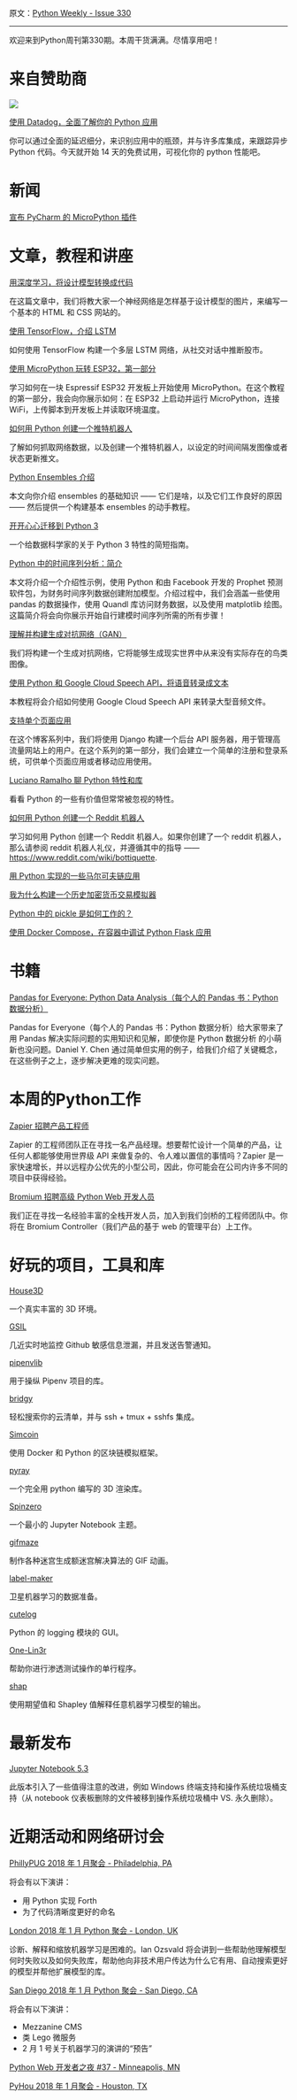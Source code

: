 原文：[Python Weekly - Issue 330](http://eepurl.com/dhNSX5)

---

欢迎来到Python周刊第330期。本周干货满满。尽情享用吧！
  
# 来自赞助商  
[![](https://gallery.mailchimp.com/e2e180baf855ac797ef407fc7/images/f25123ca-75a9-4b27-af3b-518500134fcd.png)](https://www.datadoghq.com/dg/apm/ts-python-tracing/?utm_source=Advertisement&utm_medium=Advertisement&utm_campaign=PythonWeekly-Tshirt&utm_content=Python)

[使用 Datadog，全面了解你的 Python 应用](https://www.datadoghq.com/dg/apm/ts-python-tracing/?utm_source=Advertisement&utm_medium=Advertisement&utm_campaign=PythonWeekly-Tshirt&utm_content=Python)  

你可以通过全面的延迟细分，来识别应用中的瓶颈，并与许多库集成，来跟踪异步 Python 代码。今天就开始 14 天的免费试用，可视化你的 python 性能吧。

  
# 新闻  
  
[宣布 PyCharm 的 MicroPython 插件](https://blog.jetbrains.com/pycharm/2018/01/micropython-plugin-for-pycharm/)  
  
  
# 文章，教程和讲座  
  
[用深度学习，将设计模型转换成代码](https://blog.floydhub.com/turning-design-mockups-into-code-with-deep-learning/)  

在这篇文章中，我们将教大家一个神经网络是怎样基于设计模型的图片，来编写一个基本的 HTML 和 CSS 网站的。
  
[使用 TensorFlow，介绍 LSTM](https://www.oreilly.com/ideas/introduction-to-lstms-with-tensorflow)  

如何使用 TensorFlow 构建一个多层 LSTM 网络，从社交对话中推断股市。
  
[使用 MicroPython 玩转 ESP32，第一部分](https://boneskull.com/micropython-on-esp32-part-1/)  

学习如何在一块 Espressif ESP32 开发板上开始使用 MicroPython。在这个教程的第一部分，我会向你展示如何：在 ESP32 上启动并运行 MicroPython，连接 WiFi，上传脚本到开发板上并读取环境温度。
  
[如何用 Python 创建一个推特机器人](https://www.youtube.com/watch?v=MN_1wOxIfRU)  

了解如何抓取网络数据，以及创建一个推特机器人，以设定的时间间隔发图像或者状态更新推文。
  
[Python Ensembles 介绍](https://www.dataquest.io/blog/introduction-to-ensembles/)  

本文向你介绍 ensembles 的基础知识 —— 它们是啥，以及它们工作良好的原因 —— 然后提供一个构建基本 ensembles 的动手教程。

[开开心心迁移到 Python 3](https://github.com/arogozhnikov/python3_with_pleasure)  

一个给数据科学家的关于 Python 3 特性的简短指南。
  
[Python 中的时间序列分析：简介](https://towardsdatascience.com/time-series-analysis-in-python-an-introduction-70d5a5b1d52a)  

本文将介绍一个介绍性示例，使用 Python 和由 Facebook 开发的 Prophet 预测软件包，为财务时间序列数据创建附加模型。介绍过程中，我们会涵盖一些使用 pandas 的数据操作，使用 Quandl 库访问财务数据，以及使用 matplotlib 绘图。这篇简介将会向你展示开始自行建模时间序列所需的所有步骤！

[理解并构建生成对抗网络（GAN）](https://becominghuman.ai/understanding-and-building-generative-adversarial-networks-gans-8de7c1dc0e25)  

我们将构建一个生成对抗网络，它将能够生成现实世界中从来没有实际存在的鸟类图像。
  
[使用 Python 和 Google Cloud Speech API，将语音转录成文本](https://www.alexkras.com/transcribing-audio-file-to-text-with-google-cloud-speech-api-and-python/)  

本教程将会介绍如何使用 Google Cloud Speech API 来转录大型音频文件。

[支持单个页面应用](https://tag1consulting.com/blog/building-api-django-20-part-i)  

在这个博客系列中，我们将使用 Django 构建一个后台 API 服务器，用于管理高流量网站上的用户。在这个系列的第一部分，我们会建立一个简单的注册和登录系统，可供单个页面应用或者移动应用使用。
  
[Luciano Ramalho 聊 Python 特性和库](https://www.oreilly.com/ideas/luciano-ramalho-on-pythons-features-and-libraries)  

看看 Python 的一些有价值但常常被忽视的特性。
  
[如何用 Python 创建一个 Reddit 机器人](https://www.youtube.com/watch?v=wAN8b38U_8c)  

学习如何用 Python 创建一个 Reddit 机器人。如果你创建了一个 reddit 机器人，那么请参阅 reddit 机器人礼仪，并遵循其中的指导 —— https://www.reddit.com/wiki/bottiquette.  
  
[用 Python 实现的一些马尔可夫链应用](https://sandipanweb.wordpress.com/2018/01/12/some-applications-of-markov-chain/)  
  
[我为什么构建一个历史加密货币交易模拟器](https://hackernoon.com/why-i-built-a-historical-cryptocurrency-trade-simulator-which-you-can-use-too-45125630e139)   
  
[Python 中的 pickle 是如何工作的？](https://rushter.com/blog/pickle-serialization-internals/)  
  
[使用 Docker Compose，在容器中调试 Python Flask 应用](https://medium.com/@trstringer/debugging-a-python-flask-application-in-a-container-with-docker-compose-fa5be981ec9a)   
  
  
# 书籍  
  
[Pandas for Everyone: Python Data Analysis（每个人的 Pandas 书：Python 数据分析）](http://amzn.to/2DL2CeD)

Pandas for Everyone（每个人的 Pandas 书：Python 数据分析）给大家带来了用 Pandas 解决实际问题的实用知识和见解，即使你是 Python 数据分析 的小萌新也没问题。Daniel Y. Chen 通过简单但实用的例子，给我们介绍了关键概念，在这些例子之上，逐步解决更难的现实问题。

  
# 本周的Python工作  
  
[Zapier 招聘产品工程师](http://jobs.pythonweekly.com/jobs/product-engineer-3/)   

Zapier 的工程师团队正在寻找一名产品经理。想要帮忙设计一个简单的产品，让任何人都能够使用世界级 API 来做复杂的、令人难以置信的事情吗？Zapier 是一家快速增长，并以远程办公优先的小型公司，因此，你可能会在公司内许多不同的项目中获得经验。
  
[Bromium 招聘高级 Python Web 开发人员](http://jobs.pythonweekly.com/jobs/senior-python-web-developer/)  

我们正在寻找一名经验丰富的全栈开发人员，加入到我们剑桥的工程师团队中。你将在 Bromium Controller（我们产品的基于 web 的管理平台）上工作。
  
  
# 好玩的项目，工具和库  
  
[House3D](https://github.com/facebookresearch/House3D)  

一个真实丰富的 3D 环境。
  
[GSIL](https://github.com/FeeiCN/GSIL)  

几近实时地监控 Github 敏感信息泄漏，并且发送告警通知。
  
[pipenvlib](https://github.com/kennethreitz/pipenvlib)  

用于操纵 Pipenv 项目的库。

[bridgy](https://github.com/wagoodman/bridgy)  

轻松搜索你的云清单，并与 ssh + tmux + sshfs 集成。
  
[Simcoin](https://github.com/simonmulser/simcoin)   

使用 Docker 和 Python 的区块链模拟框架。
  
[pyray](https://github.com/ryu577/pyray)  

一个完全用 python 编写的 3D 渲染库。

[Spinzero](https://github.com/neilpanchal/spinzero-jupyter-theme)   

一个最小的 Jupyter Notebook 主题。

[gifmaze](https://github.com/neozhaoliang/gifmaze)  

制作各种迷宫生成额迷宫解决算法的 GIF 动画。
  
[label-maker](https://github.com/developmentseed/label-maker)  

卫星机器学习的数据准备。

[cutelog](https://github.com/busimus/cutelog)  

Python 的 logging 模块的 GUI。

[One-Lin3r](https://github.com/D4Vinci/One-Lin3r)  

帮助你进行渗透测试操作的单行程序。

[shap](https://github.com/slundberg/shap)   

使用期望值和 Shapley 值解释任意机器学习模型的输出。

  
# 最新发布  
  
[Jupyter Notebook 5.3](https://jupyter-notebook.readthedocs.io/en/stable/changelog.html#release-5-3-0)   

此版本引入了一些值得注意的改进，例如 Windows 终端支持和操作系统垃圾桶支持（从 notebook 仪表板删除的文件被移到操作系统垃圾桶中 VS. 永久删除）。 
  
  
# 近期活动和网络研讨会  
  
[PhillyPUG 2018 年 1 月聚会 - Philadelphia, PA](https://www.meetup.com/phillypug/events/246023442/)  

将会有以下演讲：

  * 用 Python 实现 Forth
  * 为了代码清晰度更好的命名

  
[London 2018 年 1 月 Python 聚会 - London, UK](https://www.meetup.com/LondonPython/events/245559958/)  

诊断、解释和缩放机器学习是困难的。Ian Ozsvald 将会讲到一些帮助他理解模型何时失败以及如何失败库，帮助他向非技术用户传达为什么它有用、自动搜索更好的模型并帮他扩展模型的库。
  
[San Diego 2018 年 1 月 Python 聚会 - San Diego, CA](https://www.meetup.com/pythonsd/events/246559147/)

将会有以下演讲：

  * Mezzanine CMS
  * 类 Lego 微服务
  * 2 月 1 号关于机器学习的演讲的“预告”
  
[Python Web 开发者之夜 #37 - Minneapolis, MN](https://www.meetup.com/PyMNtos-Twin-Cities-Python-User-Group/events/244911342/)  
  
[PyHou 2018 年 1 月聚会 - Houston, TX](https://www.meetup.com/python-14/events/244301647/)   
  
